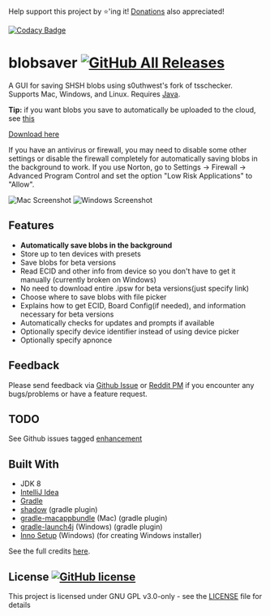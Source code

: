 Help support this project by ⭐️'ing it! [Donations](https://www.paypal.me/airsqrd) also appreciated!

[![Codacy Badge](https://api.codacy.com/project/badge/Grade/21c7f52476c948c9adc0439c0b6841ad)](https://app.codacy.com/app/airsquared/blobsaver?utm_source=github.com&utm_medium=referral&utm_content=airsquared/blobsaver&utm_campaign=Badge_Grade_Dashboard)
# blobsaver [![GitHub All Releases](https://img.shields.io/github/downloads/airsquared/blobsaver/total.svg)](https://github.com/airsquared/blobsaver/releases/latest) 
A GUI for saving SHSH blobs using s0uthwest's fork of tsschecker. Supports Mac, Windows, and Linux. Requires [Java](https://java.com/inc/BrowserRedirect1.jsp).

**Tip:** if you want blobs you save to automatically be uploaded to the cloud, see [this](https://github.com/airsquared/blobsaver/wiki/Automatically-saving-blobs-to-the-cloud\(Dropbox,-Google-Drive,-iCloud\))

[Download here](https://github.com/airsquared/blobsaver/releases/latest)

If you have an antivirus or firewall, you may need to disable some other settings or disable the firewall completely for automatically saving blobs in the background to work. If you use Norton, go to Settings -> Firewall -> Advanced Program Control and set the option "Low Risk Applications" to "Allow".

![Mac Screenshot](https://i.imgur.com/2UvuaCZ.png)
![Windows Screenshot](https://i.imgur.com/ENSX4E5.png)

## Features
- **Automatically save blobs in the background**
- Store up to ten devices with presets
- Save blobs for beta versions
- Read ECID and other info from device so you don't have to get it manually (currently broken on Windows)
- No need to download entire .ipsw for beta versions(just specify link)
- Choose where to save blobs with file picker
- Explains how to get ECID, Board Config(if needed), and information necessary for beta versions
- Automatically checks for updates and prompts if available
- Optionally specify device identifier instead of using device picker
- Optionally specify apnonce

## Feedback
Please send feedback via [Github Issue](https://github.com/airsquared/blobsaver/issues/new/choose) or [Reddit PM](https://www.reddit.com//message/compose?to=01110101_00101111&subject=Blobsaver+Feedback) if you encounter any bugs/problems or have a feature request. 

## TODO
See Github issues tagged [enhancement](https://github.com/airsquared/blobsaver/labels/enhancement)

## Built With
- JDK 8
- [IntelliJ Idea](https://www.jetbrains.com/idea/)
- [Gradle](https://gradle.org/)
- [shadow](https://github.com/johnrengelman/shadow) (gradle plugin)
- [gradle-macappbundle](https://github.com/crotwell/gradle-macappbundle) (Mac) (gradle plugin)
- [gradle-launch4j](https://github.com/TheBoegl/gradle-launch4j) (Windows) (gradle plugin)
- [Inno Setup](http://www.jrsoftware.org/isinfo.php) (Windows) (for creating Windows installer)

See the full credits [here](src/main/resources/com/airsquared/blobsaver/libraries_used.txt).

## License [![GitHub license](https://img.shields.io/github/license/airsquared/blobsaver.svg)](https://github.com/airsquared/blobsaver/blob/master/LICENSE)
This project is licensed under GNU GPL v3.0-only - see the [LICENSE](https://github.com/airsquared/blobsaver/blob/master/LICENSE) file for details
